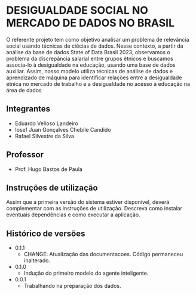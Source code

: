 # DESIGUALDADE SOCIAL NO MERCADO DE DADOS NO BRASIL

O referente projeto tem como objetivo analisar um problema de relevância social usando técnicas de ciêcias de dados. Nesse contexto, a partir da análise da base de dados State of Data Brasil 2023, observamos o problema da discrepância salarial entre grupos étnicos e buscamos associa-lo à desigualdade na educação, usando uma base de dados auxiliar. Assim, nosso modelo utiliza técnicas de análise de dados e aprendizado de máquina para identificar relações entre a desigualdade étnica no mercado de trabalho e a desigualdade no acesso à educação na área de dados

## Integrantes

* Eduardo Velloso Landeiro
* Iosef Juan Gonçalves Chebile Candido
* Rafael Silvestre da Silva

## Professor

* Prof. Hugo Bastos de Paula

## Instruções de utilização

Assim que a primeira versão do sistema estiver disponível, deverá complementar com as instruções de utilização. Descreva como instalar eventuais dependências e como executar a aplicação.

## Histórico de versões

* 0.1.1
    * CHANGE: Atualização das documentacoes. Código permaneceu inalterado.
* 0.1.0
    * Indução do primeiro modelo do agente inteligente.
* 0.0.1
    * Trabalhando na preparação dos dados.

